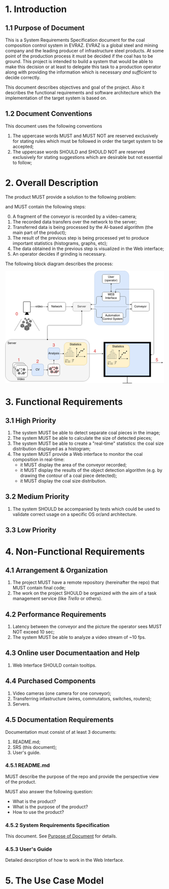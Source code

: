 # 1. Introduction

## 1.1 Purpose of Document

This is a System Requirements Specification document for the coal composition control system in EVRAZ. EVRAZ is a global steel
and mining company and the leading producer of infrastructure steel products. At some point of the production process it must be
decided if the coal has to be ground. This project is intended to build a system that would be able to make this decision or at
least to delegate this task to a production operator along with providing the information which is necessary _and
sufficient_ to decide correctly.

This document describes objectives and goal of the project. Also it describes the functional requirements
 and software architecture which the implementation of the target system is based on.

## 1.2 Document Conventions

This document uses the following conventions

1. The uppercase words MUST and MUST NOT are reserved exclusively for stating rules which must be followed in order the target
system to be accepted;
2. The uppercase words SHOULD and SHOULD NOT are reserved exclusively for stating suggestions which are desirable but not essential
to follow;

# 2. Overall Description

The product MUST provide a solution to the following problem:



and MUST contain the following steps:

0. A fragment of the conveyor is recorded by a video-camera;
1. The recorded data transfers over the network to the server;
2. Transferred data is being processed by the AI-based algorithm (the main part of the product);
3. The result of the previous step is being processed yet to produce important statistics (histograms, graphs, etc);
4. The data obtained in the previous step is visualized in the Web interface;
5. An operator decides if grinding is necessary.

The following block diagram describes the process:

![diag](../diagrams/general_block_diagram.png)

# 3. Functional Requirements

## 3.1 High Priority

1. The system MUST be able to detect separate coal pieces in the image;
2. The system MUST be able to calculate the size of detected pieces;
3. The system MUST be able to create a "real-time" statistics: the coal size distribution displayed as a histogram;
4. The system MUST provide a Web interface to monitor the coal composition in real-time:
    - it MUST display the area of the conveyor recorded;
    - it MUST display the results of the object detection algorithm (e.g. by drawing the contour of a coal piece detected);
    - it MUST display the coal size distribution.

## 3.2 Medium Priority

1. The system SHOULD be accompanied by tests which could be used to validate correct usage on a specific
OS or/and architecture.

## 3.3 Low Priority

# 4. Non-Functional Requirements

## 4.1 Arrangement & Organization

1. The project MUST have a remote repository (hereinafter the repo) that MUST contain final code;
2. The work on the project SHOULD be organized with the aim of a task management service (like _Trello_ or others).

## 4.2 Performance Requirements

1. Latency between the conveyor and the picture the operator sees MUST NOT exceed 10 sec;
2. The system MUST be able to analyze a video stream of ~10 fps.

## 4.3 Online user Documentaation and Help

1. Web Interface SHOULD contain tooltips.

## 4.4 Purchased Components

1. Video cameras (one camera for one conveyor);
2. Transferring infastructure (wires, commutators, switches, routers);
3. Servers.

## 4.5 Documentation Requirements

Documentation must consist of at least 3 documents:

1. README.md;
2. SRS (this document);
3. User's guide.

### 4.5.1 README.md

MUST describe the purpose of the repo and provide the perspective view of the product.

MUST also answer the following question:

- What is the product?
- What is the purpose of the product?
- How to use the product?

### 4.5.2 System Requirements Specification

This document. See [Purpose of Document](#purpose-of-document) for details.

### 4.5.3 User's Guide

Detailed description of how to work in the Web Interface.

# 5. The Use Case Model
